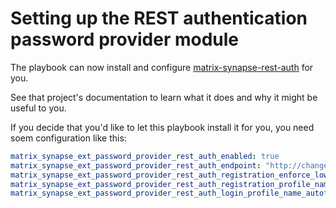 # Setting up the REST authentication password provider module

The playbook can now install and configure [matrix-synapse-rest-auth](https://github.com/kamax-io/matrix-synapse-rest-auth) for you.

See that project's documentation to learn what it does and why it might be useful to you.

If you decide that you'd like to let this playbook install it for you, you need soem configuration like this:

```yaml
matrix_synapse_ext_password_provider_rest_auth_enabled: true
matrix_synapse_ext_password_provider_rest_auth_endpoint: "http://change.me.example.com:12345"
matrix_synapse_ext_password_provider_rest_auth_registration_enforce_lowercase: false
matrix_synapse_ext_password_provider_rest_auth_registration_profile_name_autofill: true
matrix_synapse_ext_password_provider_rest_auth_login_profile_name_autofill: false
```